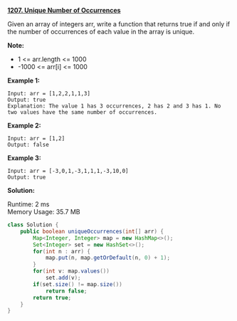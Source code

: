 **[1207. Unique Number of Occurrences](https://leetcode.com/problems/unique-number-of-occurrences/)**

Given an array of integers arr, write a function that returns true if and only if the number of occurrences of each value in the array is unique.

**Note:**

* 1 <= arr.length <= 1000
* -1000 <= arr[i] <= 1000
 
**Example 1:**

```
Input: arr = [1,2,2,1,1,3]
Output: true
Explanation: The value 1 has 3 occurrences, 2 has 2 and 3 has 1. No two values have the same number of occurrences.
```

**Example 2:**

```
Input: arr = [1,2]
Output: false
```

**Example 3:**

```
Input: arr = [-3,0,1,-3,1,1,1,-3,10,0]
Output: true
```

**Solution:**

Runtime: 2 ms<br/>
Memory Usage: 35.7 MB

```java
class Solution {
    public boolean uniqueOccurrences(int[] arr) {
        Map<Integer, Integer> map = new HashMap<>();
        Set<Integer> set = new HashSet<>();
        for(int n : arr) {
            map.put(n, map.getOrDefault(n, 0) + 1);
        }
        for(int v: map.values())
            set.add(v);
        if(set.size() != map.size())
            return false;
        return true;
    }
}
```